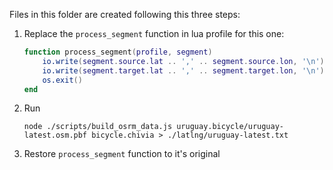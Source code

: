 Files in this folder are created following this three steps:

1. Replace the `process_segment` function in lua profile for this one:

    ```lua
    function process_segment(profile, segment)
        io.write(segment.source.lat .. ',' .. segment.source.lon, '\n')
        io.write(segment.target.lat .. ',' .. segment.target.lon, '\n')
        os.exit()
    end
    ```

2. Run 

    ```
    node ./scripts/build_osrm_data.js uruguay.bicycle/uruguay-latest.osm.pbf bicycle.chivia > ./latlng/uruguay-latest.txt
    ```

3. Restore `process_segment` function to it's original